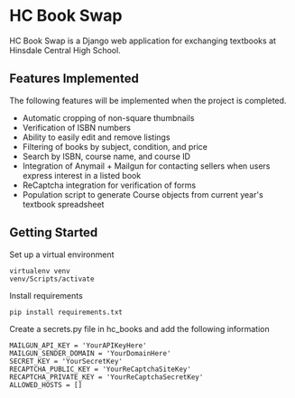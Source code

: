 # HC Book Swap

HC Book Swap is a Django web application for exchanging textbooks at Hinsdale Central High School.

## Features Implemented

The following features will be implemented when the project is completed.

- Automatic cropping of non-square thumbnails
- Verification of ISBN numbers
- Ability to easily edit and remove listings
- Filtering of books by subject, condition, and price
- Search by ISBN, course name, and course ID
- Integration of Anymail + Mailgun for contacting sellers when users express interest in a listed book
- ReCaptcha integration for verification of forms
- Population script to generate Course objects from current year's textbook spreadsheet

## Getting Started

Set up a virtual environment

```
virtualenv venv
venv/Scripts/activate
```

Install requirements

```
pip install requirements.txt
```

Create a secrets.py file in hc_books and add the following information

```
MAILGUN_API_KEY = 'YourAPIKeyHere'
MAILGUN_SENDER_DOMAIN = 'YourDomainHere'
SECRET_KEY = 'YourSecretKey'
RECAPTCHA_PUBLIC_KEY = 'YourReCaptchaSiteKey'
RECAPTCHA_PRIVATE_KEY = 'YourReCaptchaSecretKey'
ALLOWED_HOSTS = []
```